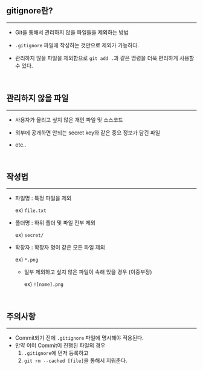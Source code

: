## gitignore란?

------

- Git을 통해서 관리하지 않을 파일들을 제외하는 방법

- `.gitignore` 파일에 작성하는 것만으로 제외가 가능하다.

- 관리하지 않을 파일을 제외함으로 `git add .`과 같은 명령을 더욱 편리하게 사용할 수 있다.

  <br>

## 관리하지 않을 파일

------

- 사용자가 올리고 싶지 않은 개인 파일 및 소스코드

- 외부에 공개하면 안되는 secret key와 같은 중요 정보가 담긴 파일

- etc..

  <br>

## 작성법

------

- 파일명 : 특정 파일을 제외

  ex) `file.txt`

- 폴더명 : 하위 폴더 및 파일 전부 제외

  ex) `secret/`

- 확장자 : 확장자 명이 같은 모든 파일 제외

  ex) `*.png`

  - 일부 제외하고 싶지 않은 파일이 속해 있을 경우 (이중부정)

    ex) `![name].png`

    <br>

## 주의사항

------

- Commit되기 전에 `.gitignore` 파일에 명시해야 적용된다.
- 만약 이미 Commit이 진행된 파일의 경우
  1. `.gitignore`에 먼저 등록하고
  2. `git rm --cached [file]`을 통해서 지워준다.